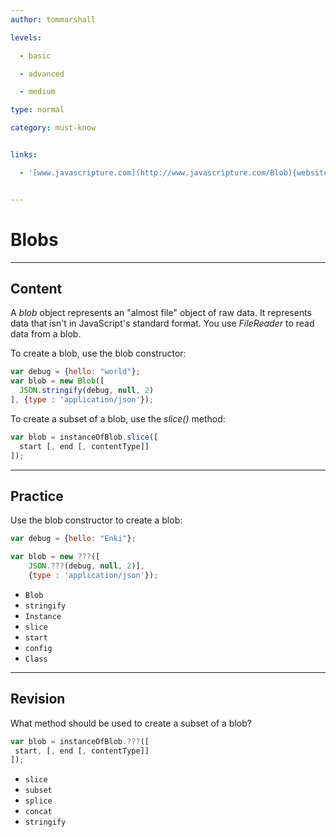 ```yaml
---
author: tommarshall

levels:

  - basic

  - advanced

  - medium

type: normal

category: must-know


links:

  - '[www.javascripture.com](http://www.javascripture.com/Blob){website}'


---
```


# Blobs

---
## Content

A *blob* object represents an "almost file" object of raw data. It represents data that isn't in JavaScript's standard format. You use *FileReader* to read data from a blob.

To create a blob, use the blob constructor:
```javascript
var debug = {hello: "world"};
var blob = new Blob([
  JSON.stringify(debug, null, 2)
], {type : 'application/json'});
```

To create a subset of a blob, use the *slice()* method:
```javascript
var blob = instanceOfBlob.slice([
  start [, end [, contentType]]
]);
```

---
## Practice

Use the blob constructor to create a blob: 

```javascript
var debug = {hello: "Enki"};

var blob = new ???([
    JSON.???(debug, null, 2)],
    {type : 'application/json'});
```


* `Blob`
* `stringify`
* `Instance`
* `slice`
* `start`
* `config`
* `Class`

---
## Revision

What method should be used to create a subset of a blob?
```javascript
var blob = instanceOfBlob.???([
 start, [, end [, contentType]]
]);
```

* `slice`
* `subset`
* `splice`
* `concat`
* `stringify`

 
